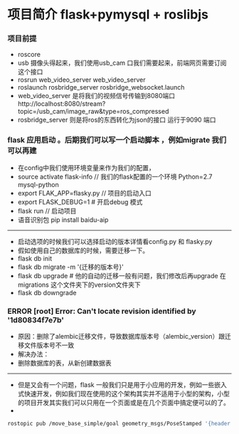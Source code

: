 # 项目简介 flask+pymysql + roslibjs 
### 项目前提 
- roscore 
- usb 摄像头得起来，我们使用usb_cam 口我们需要起来，前端网页需要订阅这个接口 
- rosrun web_video_server web_video_server 
- roslaunch rosbridge_server rosbridge_websocket.launch 
- web_video_server 是将我们的视频信号传输到8080端口 http://localhost:8080/stream?topic=/usb_cam/image_raw&type=ros_compressed
-  rosbridge_server 则是将ros的东西转化为json的接口 运行于9090 端口

### flask 应用启动 。后期我们可以写一个启动脚本 ，例如migrate 我们可以再建   
- 在config中我们使用环境变量来作为我们的配置，
- source activate flask-info  // 我们的flask配置的一个环境  Python=2.7 mysql-python 
- export FLAK_APP=flasky.py // 项目的启动入口
- export FLASK_DEBUG=1  # 开启debug  模式
- flask run // 启动项目
- 语音识别包 pip install baidu-aip
--- 
- 启动选项的时候我们可以选择启动的版本详情看config.py  和 flasky.py  
- 假如使用自己的数据库的时候，需要迁移一下。
- flask db init 
- flask db migrate -m '{迁移的版本号}'
- flask db upgrade # 他的自动的迁移一般有问题，我们修改后再upgrade  在migrations 这个文件夹下的version文件夹下 
- flask db downgrade 

 
### ERROR [root] Error: Can't locate revision identified by '1d80834f7e7b'
- 原因：删除了alembic迁移文件，导致数据库版本号（alembic_version）跟迁移文件版本号不一致
- 解决办法：
- 删除数据库的表，从新创建数据表 
___
- 但是又会有一个问题，flask 一般我们只是用于小应用的开发，例如一些嵌入式快速开发，例如我们现在使用的这个架构其实并不适用于小型的架构，小型的项目开发其实我们可以只用在一个页面或是在几个页面中搞定便可以的了。
- 
```bash
rostopic pub /move_base_simple/goal geometry_msgs/PoseStamped '{header: {stamp: now, frame_id: "map"}, pose: {position: {x: 1.0, y: 0.0, z: 0.0}, orientation: {w: 1.0}}}'

```